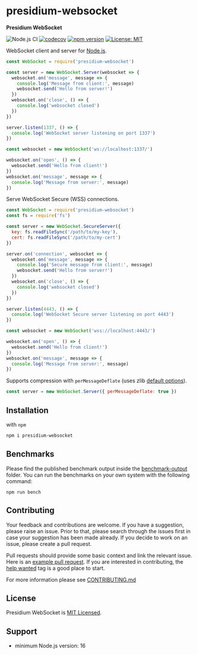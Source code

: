 # presidium-websocket
**Presidium WebSocket**

![Node.js CI](https://github.com/richytong/presidium-websocket/workflows/Node.js%20CI/badge.svg)
[![codecov](https://codecov.io/gh/richytong/presidium-websocket/branch/master/graph/badge.svg)](https://codecov.io/gh/richytong/presidium-websocket)
[![npm version](https://img.shields.io/npm/v/presidium-websocket.svg?style=flat)](https://www.npmjs.com/package/presidium-websocket)
[![License: MIT](https://img.shields.io/badge/License-MIT-blue.svg)](https://opensource.org/licenses/MIT)

WebSocket client and server for [Node.js](https://nodejs.org/en).

```javascript
const WebSocket = require('presidium-websocket')

const server = new WebSocket.Server(websocket => {
  websocket.on('message', message => {
    console.log('Message from client:', message)
    websocket.send('Hello from server!')
  })
  websocket.on('close', () => {
    console.log('websocket closed')
  })
})

server.listen(1337, () => {
  console.log('WebSocket server listening on port 1337')
})

const websocket = new WebSocket('ws://localhost:1337/')

websocket.on('open', () => {
  websocket.send('Hello from client!')
})
websocket.on('message', message => {
  console.log('Message from server:', message)
})
```

Serve WebSocket Secure (WSS) connections.

```javascript
const WebSocket = require('presidium-websocket')
const fs = require('fs')

const server = new WebSocket.SecureServer({
  key: fs.readFileSync('/path/to/my-key'),
  cert: fs.readFileSync('/path/to/my-cert')
})

server.on('connection', websocket => {
  websocket.on('message', message => {
    console.log('Secure message from client:', message)
    websocket.send('Hello from server!')
  })
  websocket.on('close', () => {
    console.log('websocket closed')
  })
})

server.listen(4443, () => {
  console.log('WebSocket Secure server listening on port 4443')
})

const websocket = new WebSocket('wss://localhost:4443/')

websocket.on('open', () => {
  websocket.send('Hello from client!')
})
websocket.on('message', message => {
  console.log('Message from server:', message)
})
```

Supports compression with `perMessageDeflate` (uses zlib [default options](https://nodejs.org/api/zlib.html#class-options)).

```javascript
const server = new WebSocket.Server({ perMessageDeflate: true })
```

## Installation

with `npm`
```bash
npm i presidium-websocket
```

## Benchmarks
Please find the published benchmark output inside the [benchmark-output](https://github.com/richytong/presidium-websocket/tree/master/benchmark-output) folder. You can run the benchmarks on your own system with the following command:
```
npm run bench
```

## Contributing
Your feedback and contributions are welcome. If you have a suggestion, please raise an issue. Prior to that, please search through the issues first in case your suggestion has been made already. If you decide to work on an issue, please create a pull request.

Pull requests should provide some basic context and link the relevant issue. Here is an [example pull request](https://github.com/richytong/presidium-websocket/pull/1). If you are interested in contributing, the [help wanted](https://github.com/richytong/presidium-websocket/issues?q=is%3Aissue+is%3Aopen+label%3A%22help+wanted%22) tag is a good place to start.

For more information please see [CONTRIBUTING.md](/CONTRIBUTING.md)

## License
Presidium WebSocket is [MIT Licensed](https://github.com/richytong/presidium-websocket/blob/master/LICENSE).

## Support
 * minimum Node.js version: 16
